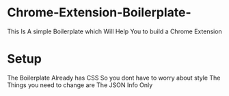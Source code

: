 # Chrome-Extension-Boilerplate-
This Is A simple Boilerplate which Will Help You to build a Chrome Extension

# Setup 
The Boilerplate Already has CSS So you dont have to worry about style 
The Things you need to change are The JSON Info Only
